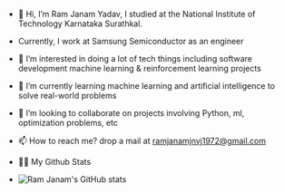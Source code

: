 - 👋 Hi, I’m Ram Janam Yadav, I studied at the National Institute of Technology Karnataka Surathkal.
- Currently, I work at Samsung Semiconductor as an engineer
- 👀 I’m interested in doing a lot of tech things including software development machine learning & reinforcement learning projects
- 🌱 I’m currently learning machine learning and artificial intelligence to solve real-world problems
- 💞️ I’m looking to collaborate on projects involving Python, ml, optimization problems, etc
- 📫 How to reach me? drop a mail at ramjanamjnvj1972@gmail.com

-  🎉🎉 My Github Stats
- ![Ram Janam's GitHub stats](https://github-readme-stats.vercel.app/api?username=rampluto&show_icons=true)
